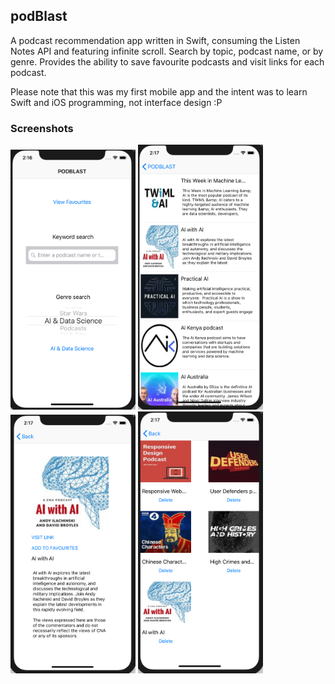 ## podBlast

A podcast recommendation app written in Swift, consuming the Listen Notes API and featuring infinite scroll. Search by topic, podcast name, or by genre. Provides the ability to save favourite podcasts and visit links for each podcast. 

Please note that this was my first mobile app and the intent was to learn Swift and iOS programming, not interface design :P

### Screenshots

<img src="/screenshots/podblast_main2.png" alt="main_screen" width="200"/>

<img src="/screenshots/podblast_tableview.png" alt="table_view" width="200"/>

<img src="/screenshots/podblast_details.png" alt="details_view" width="200"/>

<img src="/screenshots/podblast_favourites.png" alt="favourites_view" width="200"/>
